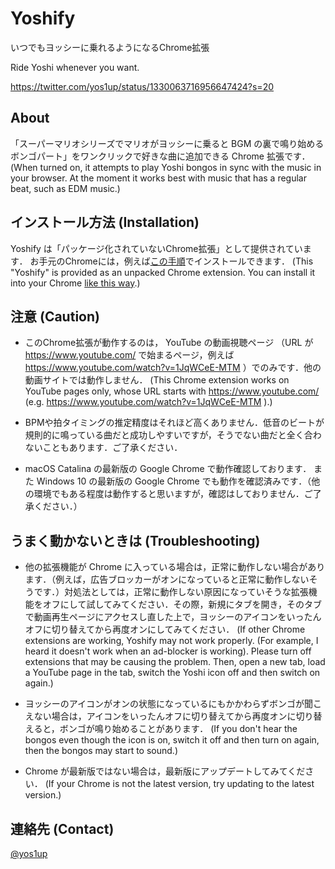 # Yoshify

いつでもヨッシーに乗れるようになるChrome拡張

Ride Yoshi whenever you want. 

https://twitter.com/yos1up/status/1330063716956647424?s=20


## About

「スーパーマリオシリーズでマリオがヨッシーに乗ると BGM の裏で鳴り始めるボンゴパート」をワンクリックで好きな曲に追加できる Chrome 拡張です．
(When turned on, it attempts to play Yoshi bongos in sync with the music in your browser. At the moment it works best with music that has a regular beat, such as EDM music.)

## インストール方法 (Installation)
Yoshify は「パッケージ化されていないChrome拡張」として提供されています． お手元のChromeには，例えば[この手順](http://reviews.f-tools.net/Add-On/Jisaku-Tuika.html)でインストールできます． (This "Yoshify" is provided as an unpacked Chrome extension. You can install it into your Chrome [like this way](https://webkul.com/blog/how-to-install-the-unpacked-extension-in-chrome/).)

## 注意 (Caution)

- このChrome拡張が動作するのは， YouTube の動画視聴ページ （URL が https://www.youtube.com/ で始まるページ，例えば https://www.youtube.com/watch?v=1JqWCeE-MTM ）でのみです．他の動画サイトでは動作しません． (This Chrome extension works on YouTube pages only, whose URL starts with https://www.youtube.com/ (e.g. https://www.youtube.com/watch?v=1JqWCeE-MTM ).)

- BPMや拍タイミングの推定精度はそれほど高くありません．低音のビートが規則的に鳴っている曲だと成功しやすいですが，そうでない曲だと全く合わないこともあります．ご了承ください．

- macOS Catalina の最新版の Google Chrome で動作確認しております． また Windows 10 の最新版の Google Chrome でも動作を確認済みです．（他の環境でもある程度は動作すると思いますが，確認はしておりません．ご了承ください．）

## うまく動かないときは (Troubleshooting)

- 他の拡張機能が Chrome に入っている場合は，正常に動作しない場合があります．（例えば，広告ブロッカーがオンになっていると正常に動作しないそうです．）対処法としては，正常に動作しない原因になっていそうな拡張機能をオフにして試してみてください．その際，新規にタブを開き，そのタブで動画再生ページにアクセスし直した上で，ヨッシーのアイコンをいったんオフに切り替えてから再度オンにしてみてください． (If other Chrome extensions are working, Yoshify may not work properly. (For example, I heard it doesn't work when an ad-blocker is working). Please turn off extensions that may be causing the problem. Then, open a new tab, load a YouTube page in the tab, switch the Yoshi icon off and then switch on again.)

- ヨッシーのアイコンがオンの状態になっているにもかかわらずボンゴが聞こえない場合は，アイコンをいったんオフに切り替えてから再度オンに切り替えると，ボンゴが鳴り始めることがあります． (If you don't hear the bongos even though the icon is on, switch it off and then turn on again, then the bongos may start to sound.)

- Chrome が最新版ではない場合は，最新版にアップデートしてみてください． (If your Chrome is not the latest version, try updating to the latest version.)

## 連絡先 (Contact)

[@yos1up](https://twitter.com/yos1up)
